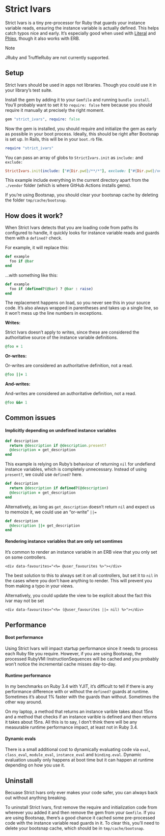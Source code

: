 # Strict Ivars

Strict Ivars is a tiny pre-processor for Ruby that guards your instance variable reads, ensuring the instance variable is actually defined. This helps catch typos nice and early. It‘s especially good when used with [Literal](https://literal.fun) and [Phlex](https://www.phlex.fun), though it also works with ERB.

> [!NOTE]  
> JRuby and TruffleRuby are not currently supported.

## Setup

Strict Ivars should be used in apps not libraries. Though you could use it in your library’s test suite.

Install the gem by adding it to your `Gemfile` and running `bundle install`. You’ll probably want to set it to `require: false` here because you should require it manually at precisely the right moment.

```ruby
gem "strict_ivars", require: false
```

Now the gem is installed, you should require and initialize the gem as early as possible in your boot process. Ideally, this should be right after Bootsnap is set up. In Rails, this will be in your `boot.rb` file.

```ruby
require "strict_ivars"
```

You can pass an array of globs to `StrictIvars.init` as `include:` and `exclude:`

```ruby
StrictIvars.init(include: ["#{Dir.pwd}/**/*"], exclude: ["#{Dir.pwd}/vendor/**/*"])
```

This example include everything in the current directory apart from the `./vendor` folder (which is where GitHub Actions installs gems).

If you’re using Bootsnap, you should clear your bootsnap cache by deleting the folder `tmp/cache/bootsnap`.

## How does it work?

When Strict Ivars detects that you are loading code from paths its configured to handle, it quickly looks for instance variable reads and guards them with a `defined?` check.

For example, it will replace this:

```ruby
def example
  foo if @bar
end
```

...with something like this:

```ruby
def example
  foo if (defined?(@bar) ? @bar : raise)
end
```

The replacement happens on load, so you never see this in your source code. It’s also always wrapped in parentheses and takes up a single line, so it won’t mess up the line numbers in exceptions.

**Writes:**

Strict Ivars doesn’t apply to writes, since these are considered the authoritative source of the instance variable definitions.

```ruby
@foo = 1
```

**Or-writes:**

Or-writes are considered an authoritative definition, not a read.

```ruby
@foo ||= 1
```

**And-writes:**

And-writes are considered an authoritative definition, not a read.

```ruby
@foo &&= 1
```

## Common issues

#### Implicitly depending on undefined instance variables

```ruby
def description
  return @description if @description.present?
  @description = get_description
end
```

This example is relying on Ruby’s behaviour of returning `nil` for undefiend instance variables, which is completely unnecessary. Instead of using `present?`, we could use `defined?` here.

```ruby
def description
  return @description if defined?(@description)
  @description = get_description
end
```

Alternatively, as long as `get_description` doesn’t return `nil` and expect us to memoize it, we could use an “or-write” `||=`

```ruby
def description
  @description ||= get_description
end
```

#### Rendering instance variables that are only set somtimes

It’s common to render an instance variable in an ERB view that you only set on some controllers.

```erb
<div data-favourites="<%= @user_favourites %>"></div>
```

The best solution to this to always set it on all controllers, but set it to `nil` in the cases where you don’t have anything to render. This will prevent you from making a typo in your views.

Alternatively, you could update the view to be explicit about the fact this ivar may not be set

```erb
<div data-favourites="<%= (@user_favourites ||= nil) %>"></div>
```

## Performance

#### Boot performance

Using Strict Ivars will impact startup performance since it needs to process each Ruby file you require. However, if you are using Bootsnap, the processed RubyVM::InstructionSequences will be cached and you probably won’t notice the incremental cache misses day-to-day.

#### Runtime performance

In my benchmarks on Ruby 3.4 with YJIT, it’s difficult to tell if there is any performance difference with or without the `defined?` guards at runtime. Sometimes it’s about 1% faster with the guards than without. Sometimes the other way around.

On my laptop, a method that returns an instance varible takes about 15ns and a method that checks if an instance varible is defined and then returns it takes about 15ns. All this is to say, I don’t think there will be any measurable runtime performance impact, at least not in Ruby 3.4.

#### Dynamic evals

There is a small additional cost to dynamically evaluating code via `eval`, `class_eval`, `module_eval`, `instance_eval` and `binding.eval`. Dynamic evaluation usually only happens at boot time but it can happen at runtime depending on how you use it.

## Uninstall

Becuase Strict Ivars only ever makes your code safer, you can always back out without anything breaking.

To uninstall Strict Ivars, first remove the require and initialization code from wherever you added it and then remove the gem from your `Gemfile`. If you are using Bootsnap, there’s a good chance it cached some pre-processed code with the instance variable read guards in it. To clear this, you’ll need to delete your bootsnap cache, which should be in `tmp/cache/bootsnap`.
